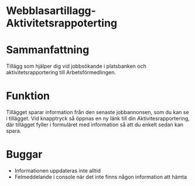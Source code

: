# Webblasartillagg-Aktivitetsrappoterting

# Sammanfattning
Tillägg som hjälper dig vid jobbsökande i platsbanken och aktivitetsrapportering till Arbetsförmedlingen.

# Funktion
Tillägget sparar information från den senaste jobbannonsen, som du kan se i tillägget. Vid knapptryck så öppnas en ny länk till din Aktivitesrapportering,
där tillägget fyller i formuläret med information så att du enkelt sedan kan spara.

# Buggar
<ul>
  <li>Informationen uppdateras inte alltid</li>
  <li>Felmeddelande i console när det inte finns någon information att hämta</li>
</ul>
